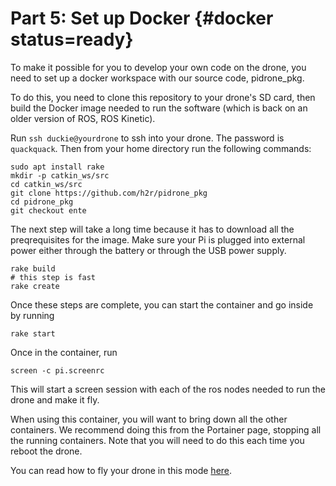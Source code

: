 # Part 5: Set up Docker {#docker status=ready}

To make it possible for you to develop your own code on the drone, you
need to set up a docker workspace with our source code, pidrone_pkg.

To do this, you need to clone this repository to your drone's SD card,
then build the Docker image needed to run the software (which is back
on an older version of ROS, ROS Kinetic).

Run `ssh duckie@yourdrone` to ssh into your drone.  The password is
`quackquack`.  Then from your home directory run the following commands:


```
sudo apt install rake
mkdir -p catkin_ws/src
cd catkin_ws/src
git clone https://github.com/h2r/pidrone_pkg
cd pidrone_pkg
git checkout ente
```

The next step will take a long time because it has to download all the
preqrequisites for the image.  Make sure your Pi is plugged into
external power either through the battery or through the USB power
supply.

```
rake build
# this step is fast
rake create
```

Once these steps are complete, you can start the container and go inside by running 
```
rake start
```

Once in the container, run
```
screen -c pi.screenrc
```

This will start a screen session with each of the ros nodes needed to
run the drone and make it fly. 

When using this container, you will want to bring down all the other
containers.  We recommend doing this from the Portainer page, stopping
all the running containers.  Note that you will need to do this each
time you reboot the drone.

You can read how to fly your drone in this mode [here](https://docs.duckietown.org/daffy/opmanual_sky/out/flight.html).  
